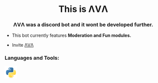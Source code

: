 <h1 align="center">This is ΛVΛ</h1>
<h3 align="center">ΛVΛ was a discord bot and it wont be developed further.</h3>

- This bot currently features **Moderation and Fun modules.**

- Invite [ΛVΛ](https://discord.com/api/oauth2/authorize?client_id=865125510824722442&permissions=8&scope=bot)


<h3 align="left">Languages and Tools:</h3>
<p align="left"> <a href="https://www.python.org" target="_blank"> <img src="https://raw.githubusercontent.com/devicons/devicon/master/icons/python/python-original.svg" alt="python" width="40" height="40"/> </a> </p>
